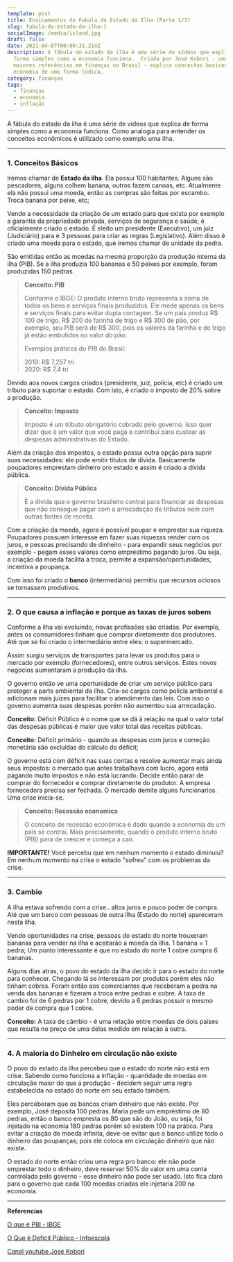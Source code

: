 ```yaml
---
template: post
title: Ensinamentos da Fabula do Estado da Ilha (Parte 1/3)
slug: fabula-do-estado-da-ilha-1
socialImage: /media/island.jpg
draft: false
date: 2021-04-07T00:09:31.214Z
description: A fábula do estado da ilha é uma série de vídeos que explica de
  forma simples como a economia funciona.  Criada por José Kobori - uma das
  maiores referências em finanças no Brasil - explica conceitos basicos da
  economia de uma forma lúdica.
category: finanças
tags:
  - finanças
  - economia
  - inflação
---
```

A fábula do estado da ilha é uma série de vídeos que explica de forma simples como a economia funciona. Como analogia para entender os conceitos econômicos é utilizado como exemplo uma ilha.

- - -

### 1. Conceitos Básicos

Iremos chamar de **Estado da ilha**. Ela possui 100 habitantes. Alguns são pescadores, alguns colhem banana, outros fazem canoas, etc. Atualmente ela não possui uma moeda, então as compras são feitas por escambo. Troca banana por peixe, etc;

Vendo a necessidade da criação de um estado para que exista por exemplo a  garantia da propriedade privada, serviços de segurança e saúde, é oficialmente criado o estado. É eleito um presidente (Executivo), um juiz (Judiciário) para e 3 pessoas para criar as regras (Legislativo). Além disso é criado uma moeda para o estado, que iremos chamar de unidade da pedra.

São emitidas então as moedas na mesma proporção da produção interna da ilha (PIB). Se a ilha produzia 100 bananas e 50 peixes por exemplo, foram produzidas 150 pedras.

> **Conceito: PIB**
>
> Conforme o IBGE: O produto interno bruto representa a soma de todos os bens e serviços finais produzidos. Ele mede apenas os bens e serviços finais para evitar dupla contagem. Se um país produz R$ 100 de trigo, R$ 200 de farinha de trigo e R$ 300 de pão, por exemplo, seu PIB será de R$ 300, pois os valores da farinha e do trigo já estão embutidos no valor do pão.
>
> Exemplos práticos do PIB do Brasil:
>
> 2019: R$ 7,257 tri\
> 2020: R$ 7,4 tri

Devido aos novos cargos criados (presidente, juiz, policia, etc) é criado um tributo para suportar o estado. Com isto, é criado o imposto de 20% sobre a produção.

> **Conceito: Imposto**
>
> Imposto é um tributo obrigatório cobrado pelo governo. Isso quer dizer que é um valor que você paga e contribui para custear as despesas administrativas do Estado.

Além da criação dos impostos, o estado possui outra opção para suprir suas necessidades: ele pode emitir títulos de dívida. Basicamente poupadores emprestam dinheiro pro estado e assim é criado a dívida pública.

> **Conceito: Dívida Pública**
>
> É a dívida que o governo brasileiro contrai para financiar as despesas que não consegue pagar com a arrecadação de tributos nem com outras fontes de receita.

Com a criação da moeda, agora é possível poupar e emprestar sua riqueza. Poupadores possuem interesse em fazer suas riquezas render com os juros, e pessoas precisando de dinheiro - para expandir seus negócios por exemplo - pegam esses valores como empréstimo pagando juros. Ou seja, a criação da moeda facilita a troca, permite a expansão/oportunidades, incentiva a poupança. 

Com isso foi criado o **banco** (intermediário) permitiu que recursos ociosos se tornassem produtivos.

- - -

### 2. O que causa a inflação e porque as taxas de juros sobem

Conforme a ilha vai evoluindo, novas profissões são criadas. Por exemplo, antes os consumidores tinham que comprar diretamente dos produtores. Até que se foi criado o intermediário entre eles: o supermercado.

Assim surgiu serviços de transportes para levar os produtos para o mercado por exemplo (fornecedores), entre outros serviços. Estes novos negocios aumentaram a produção da ilha.

O governo então ve uma oportunidade de criar um serviço público para proteger a parte ambiental da ilha. Cria-se cargos como policia ambiental e adicionam mais juizes para facilitar o atendimento das leis. Com isso o governo aumenta suas despesas porém não aumentou sua arrecadação.

**Conceito:** Déficit Público é o nome que se dá à relação na qual o valor total das despesas públicas é maior que valor total das receitas públicas.

**Conceito:** Déficit primário - quando as despesas com juros e correção monetária são excluídas do cálculo do déficit;

O governo está com déficit nas suas contas e resolve aumentar mais ainda seus impostos: o mercado que antes trabalhava com lucro, agora está pagando muito impostos e não está lucrando. Decide então parar de comprar do fornecedor e comprar diretamente do produtor. A empresa fornecedora precisa ser fechada. O mercado demite alguns funcionarios. Uma crise inicia-se.

> **Conceito: Recessão economica**
>
> O conceito de recessão econômica é dado quando a economia de um país se contrai. Mais precisamente, quando o produto interno bruto (PIB) para de crescer e começa a cair.

**IMPORTANTE!** Você percebu que em nenhum momento o estado diminuiu? Em nenhum momento na crise o estado "sofreu" com os problemas da crise.

- - -

### 3. Cambio

A ilha estava sofrendo com a crise.. altos juros e pouco poder de compra. Até que um barco com pessoas de outra ilha (Estado do norte) apareceram nesta ilha.

Vendo oportunidades na crise, pessoas do estado do norte trouxeram bananas para vender na ilha e aceitarão a moeda da ilha. 1 banana = 1 pedra; Um ponto interessante é que no estado do norte 1 cobre compra 6 bananas.

Alguns dias atras, o povo do estado da ilha decido ir para o estado do norte para conhecer. Chegando lá se interessam por produtos porém eles não tinham cobres. Foram então aos comerciantes que receberam a pedra na venda das bananas e fizeram a troca entre pedras e cobre. A taxa de cambio foi de 6 pedras por 1 cobre, devido a 6 pedras possuir o mesmo poder de compra que 1 cobre.

**Conceito:** A taxa de câmbio - é uma relação entre moedas de dois países que resulta no preço de uma delas medido em relação à outra. 

- - -

### 4. A maioria do Dinheiro em circulação não existe

O povo do estado da ilha percebeu que o estado do norte não está em crise. Sabendo como funciona a inflação - quantidade de moedas em circulação maior do que a produção - decidem seguir uma regra estabelecida no estado do norte em seu estado também.

Eles perceberam que os bancos criam dinheiro que não existe. Por exemplo, José deposita 100 pedras. Maria pede um empréstimo de 80 pedras, então o banco empresta os 80 que são do João, ou seja, foi injetado na economia 180 pedras porém só existem 100 na prática. Para evitar a criação de moeda infinita, deve-se evitar que o banco utilize todo o dinheiro das poupanças; pois ele coloca em circulação dinheiro que não existe.

O estado do norte então criou uma regra pro banco: ele não pode emprestar todo o dinheiro, deve reservar 50% do valor em uma conta controlada pelo governo - esse dinheiro não pode ser usado. Isto fica claro para o governo que cada 100 moedas criadas ele injetaria 200 na economia.

- - -

**Referencias**

[O que é PBI - IBGE](https://www.ibge.gov.br/explica/pib.php)

[O Que é Deficit Público - Infoescola](https://www.infoescola.com/economia/deficit-publico/)

[Canal youtube José Kobori](https://www.youtube.com/channel/UCOKSOW5uJHdW7Edz37mvAFw)